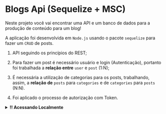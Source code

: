 # Blogs Api (Sequelize + MSC)
Neste projeto você vai encontrar uma API e um banco de dados para a produção de conteúdo para um blog! 

  A aplicação foi desenvolvida em `Node.js` usando o pacote `sequelize` para fazer um `CRUD` de posts.

  1. API seguindo os princípios do REST;
  
  2. Para fazer um post é necessário usuário e login (Autenticação), portanto foi trabalhada a **relação entre** `user` e `post` (1:N); 

  3. É necessária a utilização de categorias para os posts, trabalhando, assim, a **relação de** `posts` para `categories` e de `categories` para `posts` (N:N).
  
  4. Foi aplicado o processo de autorização com Token.
  
<details>
  <summary><strong>‼️ Acessando Localmente</strong></summary><br/>
  1. Clone o repositório

  - Use o comando: `git clone`.
  - Entre na pasta do repositório que você acabou de clonar

  2. Com Docker
 
  **:warning: Antes de começar, seu docker-compose precisa estar na versão 1.29 ou superior.


  > :information_source: Rode os serviços `node` e `db` com o comando `docker-compose up -d --build`.

  - Lembre-se de parar o `mysql` se estiver usando localmente na porta padrão (`3306`), ou adapte, caso queria fazer uso da aplicação em containers;

  - Esses serviços irão inicializar um container chamado `blogs_api` e outro chamado `blogs_api_db`;

  - A partir daqui você pode rodar o container `blogs_api` via CLI ou abri-lo no VS Code;

  > :information_source: Use o comando `docker exec -it blogs_api bash`.

  - Ele te dará acesso ao terminal interativo do container criado pelo compose, que está rodando em segundo plano.

  > :information_source: Instale as dependências [**Caso existam**] com `npm install`. (Instale dentro do container)
</details>
